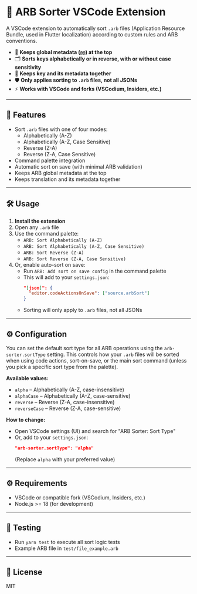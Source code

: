 # 🦄 ARB Sorter VSCode Extension

A VSCode extension to automatically sort `.arb` files (Application Resource Bundle, used in Flutter localization) according to custom rules and ARB conventions. 

- 🧩 **Keeps global metadata (`@@`) at the top**
- 🗂️ **Sorts keys alphabetically or in reverse, with or without case sensitivity**
- 🔗 **Keeps key and its metadata together**
- 🛡️ **Only applies sorting to `.arb` files, not all JSONs**
- ⚡ **Works with VSCode and forks (VSCodium, Insiders, etc.)**

---

## 🚀 Features
- Sort `.arb` files with one of four modes:
  - Alphabetically (A-Z)
  - Alphabetically (A-Z, Case Sensitive)
  - Reverse (Z-A)
  - Reverse (Z-A, Case Sensitive)
- Command palette integration
- Automatic sort on save (with minimal ARB validation)
- Keeps ARB global metadata at the top
- Keeps translation and its metadata together

---

## 🛠️ Usage
1. **Install the extension**
2. Open any `.arb` file
3. Use the command palette:
   - `ARB: Sort Alphabetically (A-Z)`
   - `ARB: Sort Alphabetically (A-Z, Case Sensitive)`
   - `ARB: Sort Reverse (Z-A)`
   - `ARB: Sort Reverse (Z-A, Case Sensitive)`
4. Or, enable auto-sort on save:
   - Run `ARB: Add sort on save config` in the command palette
   - This will add to your `settings.json`:
     ```json
     "[json]": {
       "editor.codeActionsOnSave": ["source.arbSort"]
     }
     ```
   - Sorting will only apply to `.arb` files, not all JSONs

---

## ⚙️ Configuration

You can set the default sort type for all ARB operations using the `arb-sorter.sortType` setting. This controls how your `.arb` files will be sorted when using code actions, sort-on-save, or the main sort command (unless you pick a specific sort type from the palette).

**Available values:**
- `alpha` – Alphabetically (A-Z, case-insensitive)
- `alphaCase` – Alphabetically (A-Z, case-sensitive)
- `reverse` – Reverse (Z-A, case-insensitive)
- `reverseCase` – Reverse (Z-A, case-sensitive)

**How to change:**
- Open VSCode settings (UI) and search for "ARB Sorter: Sort Type"
- Or, add to your `settings.json`:
  ```json
  "arb-sorter.sortType": "alpha"
  ```
  (Replace `alpha` with your preferred value)

---

## ⚙️ Requirements
- VSCode or compatible fork (VSCodium, Insiders, etc.)
- Node.js >= 18 (for development)

---

## 🧪 Testing
- Run `yarn test` to execute all sort logic tests
- Example ARB file in `test/file_example.arb`

---

## 📄 License
MIT 